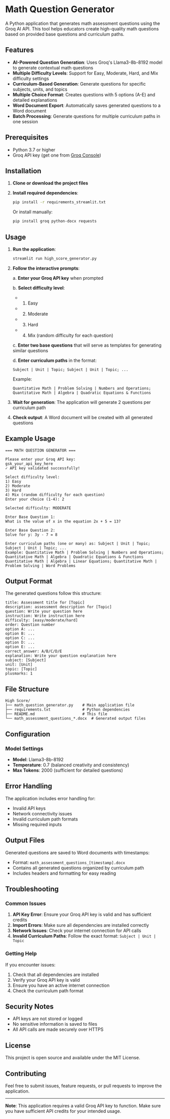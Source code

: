 # Math Question Generator

A Python application that generates math assessment questions using the Groq AI API. This tool helps educators create high-quality math questions based on provided base questions and curriculum paths.

## Features

- **AI-Powered Question Generation**: Uses Groq's Llama3-8b-8192 model to generate contextual math questions
- **Multiple Difficulty Levels**: Support for Easy, Moderate, Hard, and Mix difficulty settings
- **Curriculum-Based Generation**: Generate questions for specific subjects, units, and topics
- **Multiple Choice Format**: Creates questions with 5 options (A-E) and detailed explanations
- **Word Document Export**: Automatically saves generated questions to a Word document
- **Batch Processing**: Generate questions for multiple curriculum paths in one session

## Prerequisites

- Python 3.7 or higher
- Groq API key (get one from [Groq Console](https://console.groq.com/))

## Installation

1. **Clone or download the project files**

2. **Install required dependencies**:
   ```bash
   pip install -r requirements_streamlit.txt
   ```

   Or install manually:
   ```bash
   pip install groq python-docx requests
   ```

## Usage

1. **Run the application**:
   ```bash
   streamlit run high_score_generator.py
   ```

2. **Follow the interactive prompts**:

   a. **Enter your Groq API key** when prompted
   
   b. **Select difficulty level**:
      - 1) Easy
      - 2) Moderate
      - 3) Hard
      - 4) Mix (random difficulty for each question)
   
   c. **Enter two base questions** that will serve as templates for generating similar questions
   
   d. **Enter curriculum paths** in the format:
      ```
      Subject | Unit | Topic; Subject | Unit | Topic; ...
      ```
      
      Example:
      ```
      Quantitative Math | Problem Solving | Numbers and Operations; Quantitative Math | Algebra | Quadratic Equations & Functions
      ```

3. **Wait for generation**: The application will generate 2 questions per curriculum path

4. **Check output**: A Word document will be created with all generated questions

## Example Usage

```
=== MATH QUESTION GENERATOR ===

Please enter your Groq API key:
gsk_your_api_key_here
✓ API key validated successfully!

Select difficulty level:
1) Easy
2) Moderate
3) Hard
4) Mix (random difficulty for each question)
Enter your choice (1-4): 2

Selected difficulty: MODERATE

Enter Base Question 1:
What is the value of x in the equation 2x + 5 = 13?

Enter Base Question 2:
Solve for y: 3y - 7 = 8

Enter curriculum paths (one or many) as: Subject | Unit | Topic; Subject | Unit | Topic; ...
Example: Quantitative Math | Problem Solving | Numbers and Operations; Quantitative Math | Algebra | Quadratic Equations & Functions
Quantitative Math | Algebra | Linear Equations; Quantitative Math | Problem Solving | Word Problems
```

## Output Format

The generated questions follow this structure:

```
title: Assessment title for [Topic]
description: assessment description for [Topic]
question: Write your question here
instruction: Write instruction here
difficulty: [easy/moderate/hard]
order: Question number
option A: ...
option B: ...
option C: ...
option D: ...
option E: ...
correct_answer: A/B/C/D/E
explanation: Write your question explanation here
subject: [Subject]
unit: [Unit]
topic: [Topic]
plusmarks: 1
```

## File Structure

```
High Score/
├── math_question_generator.py    # Main application file
├── requirements.txt              # Python dependencies
├── README.md                     # This file
└── math_assessment_questions_*.docx  # Generated output files
```

## Configuration

### Model Settings
- **Model**: Llama3-8b-8192
- **Temperature**: 0.7 (balanced creativity and consistency)
- **Max Tokens**: 2000 (sufficient for detailed questions)

## Error Handling

The application includes error handling for:
- Invalid API keys
- Network connectivity issues
- Invalid curriculum path formats
- Missing required inputs

## Output Files

Generated questions are saved to Word documents with timestamps:
- Format: `math_assessment_questions_[timestamp].docx`
- Contains all generated questions organized by curriculum path
- Includes headers and formatting for easy reading

## Troubleshooting

### Common Issues

1. **API Key Error**: Ensure your Groq API key is valid and has sufficient credits
2. **Import Errors**: Make sure all dependencies are installed correctly
3. **Network Issues**: Check your internet connection for API calls
4. **Invalid Curriculum Paths**: Follow the exact format: `Subject | Unit | Topic`

### Getting Help

If you encounter issues:
1. Check that all dependencies are installed
2. Verify your Groq API key is valid
3. Ensure you have an active internet connection
4. Check the curriculum path format

## Security Notes

- API keys are not stored or logged
- No sensitive information is saved to files
- All API calls are made securely over HTTPS

## License

This project is open source and available under the MIT License.

## Contributing

Feel free to submit issues, feature requests, or pull requests to improve the application.

---

**Note**: This application requires a valid Groq API key to function. Make sure you have sufficient API credits for your intended usage.

